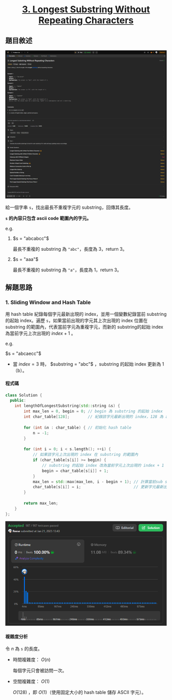 # <center> [3. Longest Substring Without Repeating Characters](https://leetcode.com/problems/longest-substring-without-repeating-characters/description/) </center>

## 題目敘述

[![](https://raw.githubusercontent.com/reese60525/ForPicGo/main/Pictures/20241210160849215.png)](https://raw.githubusercontent.com/reese60525/ForPicGo/main/Pictures/20241210160849215.png)

給一個字串 `s`，找出最長不重複字元的 substring，回傳其長度。

**`s` 的內容只包含 ascii code 範圍內的字元。**

e.g.

1. $s = "abcabcc"$

    最長不重複的 substring 為 `"abc"`，長度為 3，return 3。

2. $s = "aaa"$

    最長不重複的 substring 為 `"a"`，長度為 1，return 3。

## 解題思路

### 1. Sliding Window and Hash Table

用 hash table 紀錄每個字元最新出現的 index，並用一個變數紀錄當前 substring 的起始 index。遍歷 `s`，如果當前出現的字元其上次出現的 index 位置在 substring 的範圍內，代表當前字元為重複字元，而新的 substring的起始 index 為當前字元上次出現的 $index + 1$ 。

e.g.

$s = "abcaecc"$

- 當 $index = 3$ 時， $substring = "abc"$ ，substring 的起始 index 更新為 1（b）。

#### 程式碼

```cpp {.line-numbers}
class Solution {
  public:
    int lengthOfLongestSubstring(std::string &s) {
        int max_len = 0, begin = 0; // begin 為 substring 的起始 index
        int char_table[128];        // 紀錄該字元最新出現的 index，128 為 ascii code 數量

        for (int &n : char_table) { // 初始化 hash table
            n = -1;
        }

        for (int i = 0; i < s.length(); ++i) {
            // 如果該字元上次出現的 index 在 substring 的範圍內
            if (char_table[s[i]] >= begin) {
                // substring 的起始 index 改為當前字元上次出現的 index + 1
                begin = char_table[s[i]] + 1;
            }
            max_len = std::max(max_len, i - begin + 1); // 計算當前sub string的長度
            char_table[s[i]] = i;                       // 更新字元最新出現的index
        }

        return max_len;
    }
};
```

[![](https://raw.githubusercontent.com/reese60525/ForPicGo/main/ForPicGo/Pictures/202501211343940.png)](https://raw.githubusercontent.com/reese60525/ForPicGo/main/ForPicGo/Pictures/202501211343940.png)

#### 複雜度分析

令 $n$ 為 `s` 的長度。

- 時間複雜度： $O(n)$

    每個字元只會被訪問一次。

- 空間複雜度： $O(1)$

    $O(128)$ ，即 $O(1)$（使用固定大小的 hash table 儲存 ASCII 字元）。
